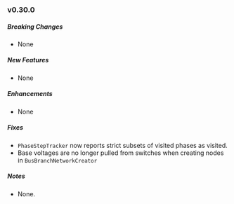 ### v0.30.0

##### Breaking Changes

* None

##### New Features

* None

##### Enhancements

* None

##### Fixes

* `PhaseStepTracker` now reports strict subsets of visited phases as visited.
* Base voltages are no longer pulled from switches when creating nodes in `BusBranchNetworkCreator`

##### Notes

* None.
